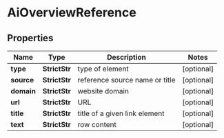 # AiOverviewReference


## Properties

| Name | Type | Description | Notes |
|------------ | ------------- | ------------- | -------------|
**type** | **StrictStr** | type of element |[optional]|
**source** | **StrictStr** | reference source name or title |[optional]|
**domain** | **StrictStr** | website domain |[optional]|
**url** | **StrictStr** | URL |[optional]|
**title** | **StrictStr** | title of a given link element |[optional]|
**text** | **StrictStr** | row content |[optional]|